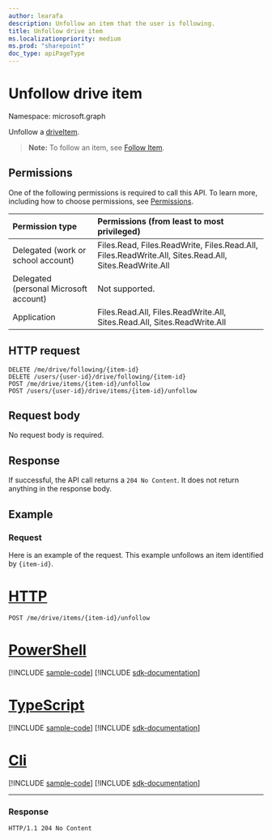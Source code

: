 ```yaml
---
author: learafa
description: Unfollow an item that the user is following.
title: Unfollow drive item
ms.localizationpriority: medium
ms.prod: "sharepoint"
doc_type: apiPageType
---
```

# Unfollow drive item

Namespace: microsoft.graph

Unfollow a [driveItem](../resources/driveitem.md).

>**Note:** To follow an item, see [Follow Item](driveitem-follow.md).

## Permissions

One of the following permissions is required to call this API. To learn more, including how to choose permissions, see [Permissions](/graph/permissions-reference).

|Permission type      | Permissions (from least to most privileged)              |
|:--------------------|:---------------------------------------------------------|
|Delegated (work or school account) | Files.Read, Files.ReadWrite, Files.Read.All, Files.ReadWrite.All, Sites.Read.All, Sites.ReadWrite.All    |
|Delegated (personal Microsoft account) | Not supported.    |
|Application | Files.Read.All, Files.ReadWrite.All, Sites.Read.All, Sites.ReadWrite.All |

## HTTP request

<!-- { "blockType": "ignored" } -->

```http
DELETE /me/drive/following/{item-id}
DELETE /users/{user-id}/drive/following/{item-id}
POST /me/drive/items/{item-id}/unfollow
POST /users/{user-id}/drive/items/{item-id}/unfollow
```

## Request body

No request body is required.

## Response

If successful, the API call returns a `204 No Content`. It does not return anything in the response body.

## Example
### Request
Here is an example of the request.
This example unfollows an item identified by `{item-id}`.


# [HTTP](#tab/http)
<!-- { "blockType": "request", "name": "unfollow-item", "scopes": "files.read" } -->

```http
POST /me/drive/items/{item-id}/unfollow
```

# [PowerShell](#tab/powershell)
[!INCLUDE [sample-code](../includes/snippets/powershell/unfollow-item-powershell-snippets.md)]
[!INCLUDE [sdk-documentation](../includes/snippets/snippets-sdk-documentation-link.md)]

# [TypeScript](#tab/typescript)
[!INCLUDE [sample-code](../includes/snippets/typescript/unfollow-item-typescript-snippets.md)]
[!INCLUDE [sdk-documentation](../includes/snippets/snippets-sdk-documentation-link.md)]

# [Cli](#tab/cli)
[!INCLUDE [sample-code](../includes/snippets/cli/unfollow-item-cli-snippets.md)]
[!INCLUDE [sdk-documentation](../includes/snippets/snippets-sdk-documentation-link.md)]

---

### Response
<!-- { 
    "blockType": "response", 
    "truncated": true 
} -->
```http
HTTP/1.1 204 No Content
```
<!--
{
  "type": "#page.annotation",
  "description": "Unfollow an item that the user is following.",
  "keywords": "unfollow item",
  "section": "documentation",
  "tocPath": "Items/Unfollow",
  "suppressions": [
  ]
}
-->

